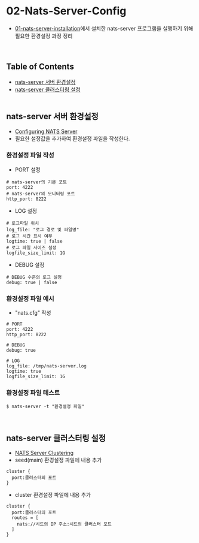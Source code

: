# 02-Nats-Server-Config
- [01-nats-server-installation](01-nats-server-installation.md)에서 설치한 nats-server 프로그램을 실행하기 위해 필요한 환경설정 과정 정리
<br>

## Table of Contents
- [nats-server 서버 환경설정](#nats-server-서버-환경설정)
- [nats-server 클러스터링 설정](#nats-server-클러스터링-설정)
<br><br>

## nats-server 서버 환경설정
- [Configuring NATS Server](https://docs.nats.io/running-a-nats-service/configuration)
- 필요한 설정값을 추가하여 환경설정 파일을 작성한다.
### 환경설정 파일 작성
- PORT 설정
```shell
# nats-server의 기본 포트
port: 4222
# nats-server의 모니터링 포트
http_port: 8222
```
- LOG 설정
```shell
# 로그파일 위치
log_file: "로그 경로 및 파일명"
# 로그 시간 표시 여부
logtime: true | false
# 로그 파일 사이즈 설정
logfile_size_limit: 1G
```
- DEBUG 설정
```shell
# DEBUG 수준의 로그 설정
debug: true | false
```
### 환경설정 파일 예시
- "nats.cfg" 작성
```shell
# PORT
port: 4222
http_port: 8222

# DEBUG
debug: true

# LOG
log_file: /tmp/nats-server.log
logtime: true
logfile_size_limit: 1G
```
### 환경설정 파일 테스트
```shell
$ nats-server -t "환경설정 파일"
```
<br>

## nats-server 클러스터링 설정
- [NATS Server Clustering](https://docs.nats-server/running-a-nats-service/configuration/clustering)
- seed(main) 환경설정 파일에 내용 추가
```shell
cluster {
  port:클러스터의 포트
}
```
- cluster 환경설정 파일에 내용 추가
```shell
cluster {
  port:클러스터의 포트
  routes = [
    nats://시드의 IP 주소:시드의 클러스터 포트
  ]
}
```